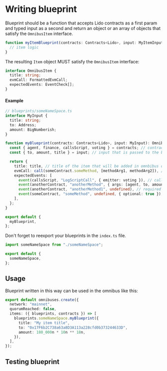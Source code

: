# Writing blueprint

Blueprint should be a function that accepts Lido contracts as a first param and typed input as a second
and return an object or an array of objects that satisfy the `OmnibusItem` interface.

```typescript
function myItemBlueprint(contracts: Contracts<Lido>, input: MyItemInput): OmnibusItem | OmnibusItem[] {
  // item logic
}
```

The resulting `Item` object MUST satisfy the `OmnibusItem` interface:

```typescript
interface OmnibusItem {
  title: string;
  evmCall: FormattedEvmCall;
  expectedEvents: EventCheck[];
}
```

#### Example

```typescript
// blueprints/someNameSpace.ts
interface MyInput {
  title: string;
  to: Address;
  amount: BigNumberish;
}

function myBlueprint(contracts: Contracts<Lido>, input: MyInput): OmnibusItem {
  const { agent, finance, callsScript, voting } = contracts; // contracts that are used in the blueprint
  const { to, amount, title } = input; // input that is passed to the blueprint

  return {
    title: title, // title of the item that will be added in omnbibus description
    evmCall: call(someContract.someMethod, [methodArg1, methodArg2]), // call that will be added to the omnibus script
    expectedEvents: [
      event(callsScript, "LogScriptCall", { emitter: voting }), // callScript event will be fired in the each itwm
      event(anotherContract, "anotherMethod", { args: [agent, to, amount] }), // required event with args
      event(anotherContract, "anotherMethod1", undefined), // required event without args
      event(someContract, "someMethod", undefined, { optional: true }), // optional event without args
    ],
  };
}

export default {
  myBlueprint,
};
```

Don't forget to reexport your blueprints in the `index.ts` file.

```typescript
import someNameSpace from "./someNameSpace";

export default {
  someNameSpace,
};
```

## Usage

Blueprint written in this way can be used in the omnibus like this:

```typescript
export default omnibuses.create({
  network: "mainnet",
  quorumReached: false,
  items: ({ blueprints, contracts }) => [
    blueprints.someNameSpace.myBlueprint({
      title: "My item title",
      to: "0x17F6b2C738a63a8D3A113a228cfd0b373244633D",
      amount: 180_000n * 10n ** 18n,
    }),
  ],
});
```

## Testing blueprint
